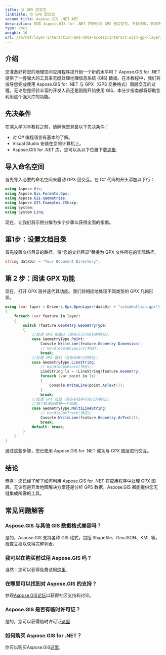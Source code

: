 ```yaml
---
title: 与 GPX 层交互
linktitle: 与 GPX 层交互
second_title: Aspose.GIS .NET API
description: 探索 Aspose.GIS for .NET 并轻松与 GPX 图层交互。下载该库，尝试免费试用，并提升您的地理空间应用程序！
type: docs
weight: 16
url: /zh/net/layer-interaction-and-data-access/interact-with-gpx-layer/
---
```

## 介绍
您准备好将您的地理空间应用程序提升到一个新的水平吗？ Aspose.GIS for .NET 提供了一套强大的工具来无缝处理地理信息系统 (GIS) 数据。在本教程中，我们将指导您完成使用 Aspose.GIS for .NET 与 GPX（GPS 交换格式）图层交互的过程。无论您是经验丰富的开发人员还是刚刚开始使用 GIS，本分步指南都将帮助您利用这个强大库的功能。
## 先决条件
在深入学习本教程之前，请确保您具备以下先决条件：
- 对 C# 编程语言有基本的了解。
- Visual Studio 安装在您的计算机上。
-  Aspose.GIS for .NET 库，您可以从以下位置下载[这里](https://releases.aspose.com/gis/net/).
## 导入命名空间
首先导入必要的命名空间来启动 GPX 层交互。在 C# 代码的开头添加以下行：
```csharp
using Aspose.Gis;
using Aspose.Gis.Formats.Gpx;
using Aspose.Gis.Geometries;
using Aspose.GIS.Examples.CSharp;
using System;
using System.Linq;
```
现在，让我们将示例分解为多个步骤以获得全面的指南。
## 第1步：设置文档目录
首先设置文档目录的路径。将“您的文档目录”替换为 GPX 文件所在的实际路径。
```csharp
string dataDir = "Your Document Directory";
```
## 第 2 步：阅读 GPX 功能
现在，打开 GPX 层并迭代其功能。我们将相应地处理不同类型的 GPX 几何形状。
```csharp
using (var layer = Drivers.Gpx.OpenLayer(dataDir + "schiehallion.gpx"))
{
    foreach (var feature in layer)
    {
        switch (feature.Geometry.GeometryType)
        {
            //处理 GPX 航路点（具有点几何形状的特征）。
            case GeometryType.Point:
                Console.WriteLine(feature.Geometry.Dimension);
                // HandleGpxWaypoint(特征);
                break;
            //处理 GPX 路线（具有线串几何特征）。
            case GeometryType.LineString:
                // HandleGpxRoute(特征);
                LineString ls = (LineString)feature.Geometry;
                foreach (var point in ls)
                {
                    Console.WriteLine(point.AsText());
                }
                break;
            //处理 GPX 轨迹（具有多线字符串几何特征）。
            //每个轨道段都是一个线串。
            case GeometryType.MultiLineString:
                // HandleGpxTrack(特征);
                Console.WriteLine(feature.Geometry.AsText());
                break;
            default: break;
        }
    }
}
```
通过这些步骤，您已使用 Aspose.GIS for .NET 成功与 GPX 图层进行交互。
## 结论
恭喜！您已经了解了如何利用 Aspose.GIS for .NET 在应用程序中处理 GPX 图层。无论您是开发地图解决方案还是分析 GPS 数据，Aspose.GIS 都能提供您无缝集成所需的工具。
## 常见问题解答
### Aspose.GIS 与其他 GIS 数据格式兼容吗？
是的，Aspose.GIS 支持各种 GIS 格式，包括 Shapefile、GeoJSON、KML 等。检查[文档](https://reference.aspose.com/gis/net/)以获得完整列表。
### 我可以在购买前试用 Aspose.GIS 吗？
当然！您可以获得免费试用[这里](https://releases.aspose.com/).
### 在哪里可以找到对 Aspose.GIS 的支持？
参观[Aspose.GIS论坛](https://forum.aspose.com/c/gis/33)以获得社区支持和讨论。
### Aspose.GIS 是否有临时许可证？
是的，您可以获得临时许可证[这里](https://purchase.aspose.com/temporary-license/).
### 如何购买 Aspose.GIS for .NET？
你可以购买Aspose.GIS[这里](https://purchase.aspose.com/buy).